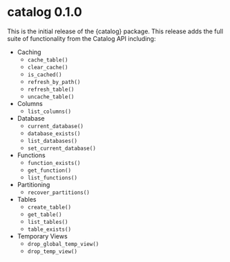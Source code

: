 # catalog 0.1.0

This is the initial release of the {catalog} package. This release adds the full suite of functionality from the Catalog API including:

- Caching
  - `cache_table()`
  - `clear_cache()`
  - `is_cached()`
  - `refresh_by_path()`
  - `refresh_table()`
  - `uncache_table()`
- Columns
  - `list_columns()`
- Database
  - `current_database()`
  - `database_exists()`
  - `list_databases()`
  - `set_current_database()`
- Functions
  - `function_exists()`
  - `get_function()`
  - `list_functions()`
- Partitioning
  - `recover_partitions()`
- Tables
  - `create_table()`
  - `get_table()`
  - `list_tables()`
  - `table_exists()`
- Temporary Views
  - `drop_global_temp_view()`
  - `drop_temp_view()`
